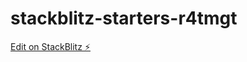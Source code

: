 # stackblitz-starters-r4tmgt

[Edit on StackBlitz ⚡️](https://stackblitz.com/edit/stackblitz-starters-r4tmgt)